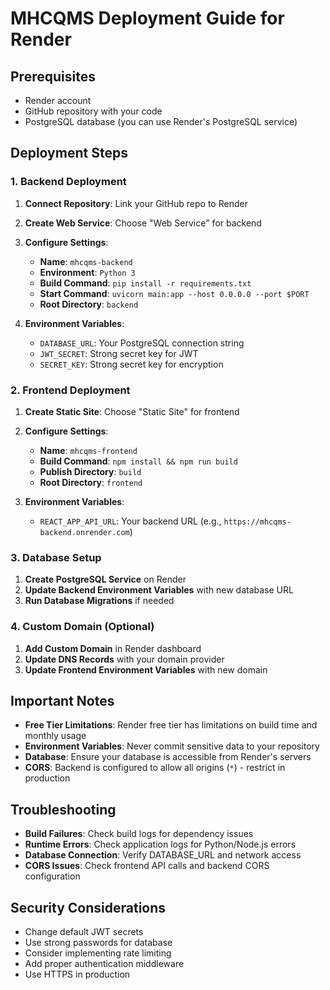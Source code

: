 # MHCQMS Deployment Guide for Render

## Prerequisites
- Render account
- GitHub repository with your code
- PostgreSQL database (you can use Render's PostgreSQL service)

## Deployment Steps

### 1. Backend Deployment

1. **Connect Repository**: Link your GitHub repo to Render
2. **Create Web Service**: Choose "Web Service" for backend
3. **Configure Settings**:
   - **Name**: `mhcqms-backend`
   - **Environment**: `Python 3`
   - **Build Command**: `pip install -r requirements.txt`
   - **Start Command**: `uvicorn main:app --host 0.0.0.0 --port $PORT`
   - **Root Directory**: `backend`

4. **Environment Variables**:
   - `DATABASE_URL`: Your PostgreSQL connection string
   - `JWT_SECRET`: Strong secret key for JWT
   - `SECRET_KEY`: Strong secret key for encryption

### 2. Frontend Deployment

1. **Create Static Site**: Choose "Static Site" for frontend
2. **Configure Settings**:
   - **Name**: `mhcqms-frontend`
   - **Build Command**: `npm install && npm run build`
   - **Publish Directory**: `build`
   - **Root Directory**: `frontend`

3. **Environment Variables**:
   - `REACT_APP_API_URL`: Your backend URL (e.g., `https://mhcqms-backend.onrender.com`)

### 3. Database Setup

1. **Create PostgreSQL Service** on Render
2. **Update Backend Environment Variables** with new database URL
3. **Run Database Migrations** if needed

### 4. Custom Domain (Optional)

1. **Add Custom Domain** in Render dashboard
2. **Update DNS Records** with your domain provider
3. **Update Frontend Environment Variables** with new domain

## Important Notes

- **Free Tier Limitations**: Render free tier has limitations on build time and monthly usage
- **Environment Variables**: Never commit sensitive data to your repository
- **Database**: Ensure your database is accessible from Render's servers
- **CORS**: Backend is configured to allow all origins (`*`) - restrict in production

## Troubleshooting

- **Build Failures**: Check build logs for dependency issues
- **Runtime Errors**: Check application logs for Python/Node.js errors
- **Database Connection**: Verify DATABASE_URL and network access
- **CORS Issues**: Check frontend API calls and backend CORS configuration

## Security Considerations

- Change default JWT secrets
- Use strong passwords for database
- Consider implementing rate limiting
- Add proper authentication middleware
- Use HTTPS in production
